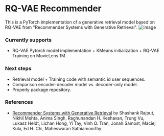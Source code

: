 # RQ-VAE Recommender
This is a PyTorch implementation of a generative retrieval model based on RQ-VAE from "Recommender Systems with Generative Retrieval". 
![image](https://github.com/EdoardoBotta/RQ-VAE/assets/64335373/199b38ac-a282-4ba1-bd89-3291617e6aa5)
### Currently supports
* RQ-VAE Pytorch model implementation + KMeans initialization + RQ-VAE Training on MovieLens 1M.

### Next steps
* Retrieval model + Training code with semantic id user sequences.
* Comparison encoder-decoder model vs. decoder-only model.
* Properly package repository.

### References
* [Recommender Systems with Generative Retrieval](https://arxiv.org/pdf/2305.05065) by Shashank Rajput, Nikhil Mehta, Anima Singh, Raghunandan H. Keshavan, Trung Vu, Lukasz Heldt, Lichan Hong, Yi Tay, Vinh Q. Tran, Jonah Samost, Maciej Kula, Ed H. Chi, Maheswaran Sathiamoorthy
  

